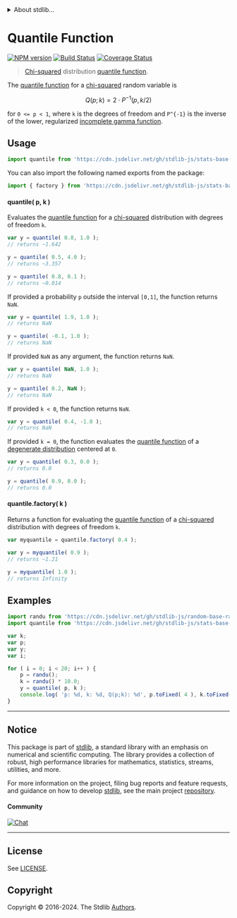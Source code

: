 <!--

@license Apache-2.0

Copyright (c) 2018 The Stdlib Authors.

Licensed under the Apache License, Version 2.0 (the "License");
you may not use this file except in compliance with the License.
You may obtain a copy of the License at

   http://www.apache.org/licenses/LICENSE-2.0

Unless required by applicable law or agreed to in writing, software
distributed under the License is distributed on an "AS IS" BASIS,
WITHOUT WARRANTIES OR CONDITIONS OF ANY KIND, either express or implied.
See the License for the specific language governing permissions and
limitations under the License.

-->


<details>
  <summary>
    About stdlib...
  </summary>
  <p>We believe in a future in which the web is a preferred environment for numerical computation. To help realize this future, we've built stdlib. stdlib is a standard library, with an emphasis on numerical and scientific computation, written in JavaScript (and C) for execution in browsers and in Node.js.</p>
  <p>The library is fully decomposable, being architected in such a way that you can swap out and mix and match APIs and functionality to cater to your exact preferences and use cases.</p>
  <p>When you use stdlib, you can be absolutely certain that you are using the most thorough, rigorous, well-written, studied, documented, tested, measured, and high-quality code out there.</p>
  <p>To join us in bringing numerical computing to the web, get started by checking us out on <a href="https://github.com/stdlib-js/stdlib">GitHub</a>, and please consider <a href="https://opencollective.com/stdlib">financially supporting stdlib</a>. We greatly appreciate your continued support!</p>
</details>

# Quantile Function

[![NPM version][npm-image]][npm-url] [![Build Status][test-image]][test-url] [![Coverage Status][coverage-image]][coverage-url] <!-- [![dependencies][dependencies-image]][dependencies-url] -->

> [Chi-squared][chisquare-distribution] distribution [quantile function][quantile-function].

<section class="intro">

The [quantile function][quantile-function] for a [chi-squared][chisquare-distribution] random variable is

<!-- <equation class="equation" label="eq:chisquared_quantile_function" align="center" raw="Q(p; k) = 2 \cdot P^{-1}( p, k/2 )" alt="Quantile function for a chi-squared distribution."> -->

```math
Q(p; k) = 2 \cdot P^{-1}( p, k/2 )
```

<!-- <div class="equation" align="center" data-raw-text="Q(p; k) = 2 \cdot P^{-1}( p, k/2 )" data-equation="eq:chisquared_quantile_function">
    <img src="https://cdn.jsdelivr.net/gh/stdlib-js/stdlib@51534079fef45e990850102147e8945fb023d1d0/lib/node_modules/@stdlib/stats/base/dists/chisquare/quantile/docs/img/equation_chisquared_quantile_function.svg" alt="Quantile function for a chi-squared distribution.">
    <br>
</div> -->

<!-- </equation> -->

for `0 <= p < 1`, where `k` is the degrees of freedom and `P^{-1}` is the inverse of the lower, regularized [incomplete gamma function][@stlib/math/base/special/gammaincinv].

</section>

<!-- /.intro -->



<section class="usage">

## Usage

```javascript
import quantile from 'https://cdn.jsdelivr.net/gh/stdlib-js/stats-base-dists-chisquare-quantile@deno/mod.js';
```

You can also import the following named exports from the package:

```javascript
import { factory } from 'https://cdn.jsdelivr.net/gh/stdlib-js/stats-base-dists-chisquare-quantile@deno/mod.js';
```

#### quantile( p, k )

Evaluates the [quantile function][quantile-function] for a [chi-squared][chisquare-distribution] distribution with degrees of freedom `k`.

```javascript
var y = quantile( 0.8, 1.0 );
// returns ~1.642

y = quantile( 0.5, 4.0 );
// returns ~3.357

y = quantile( 0.8, 0.1 );
// returns ~0.014
```

If provided a probability `p` outside the interval `[0,1]`, the function returns `NaN`.

```javascript
var y = quantile( 1.9, 1.0 );
// returns NaN

y = quantile( -0.1, 1.0 );
// returns NaN
```

If provided `NaN` as any argument, the function returns `NaN`.

```javascript
var y = quantile( NaN, 1.0 );
// returns NaN

y = quantile( 0.2, NaN );
// returns NaN
```

If provided `k < 0`, the function returns `NaN`.

```javascript
var y = quantile( 0.4, -1.0 );
// returns NaN
```

If provided `k = 0`, the function evaluates the [quantile function][quantile-function] of a [degenerate distribution][degenerate-distribution] centered at `0`.

```javascript
var y = quantile( 0.3, 0.0 );
// returns 0.0

y = quantile( 0.9, 0.0 );
// returns 0.0
```

#### quantile.factory( k )

Returns a function for evaluating the [quantile function][quantile-function] of a [chi-squared][chisquare-distribution] distribution with degrees of freedom `k`.

```javascript
var myquantile = quantile.factory( 0.4 );

var y = myquantile( 0.9 );
// returns ~1.21

y = myquantile( 1.0 );
// returns Infinity
```

</section>

<!-- /.usage -->

<section class="examples">

## Examples

<!-- eslint no-undef: "error" -->

```javascript
import randu from 'https://cdn.jsdelivr.net/gh/stdlib-js/random-base-randu@deno/mod.js';
import quantile from 'https://cdn.jsdelivr.net/gh/stdlib-js/stats-base-dists-chisquare-quantile@deno/mod.js';

var k;
var p;
var y;
var i;

for ( i = 0; i < 20; i++ ) {
    p = randu();
    k = randu() * 10.0;
    y = quantile( p, k );
    console.log( 'p: %d, k: %d, Q(p;k): %d', p.toFixed( 4 ), k.toFixed( 4 ), y.toFixed( 4 ) );
}
```

</section>

<!-- /.examples -->

<!-- Section for related `stdlib` packages. Do not manually edit this section, as it is automatically populated. -->

<section class="related">

</section>

<!-- /.related -->

<!-- Section for all links. Make sure to keep an empty line after the `section` element and another before the `/section` close. -->


<section class="main-repo" >

* * *

## Notice

This package is part of [stdlib][stdlib], a standard library with an emphasis on numerical and scientific computing. The library provides a collection of robust, high performance libraries for mathematics, statistics, streams, utilities, and more.

For more information on the project, filing bug reports and feature requests, and guidance on how to develop [stdlib][stdlib], see the main project [repository][stdlib].

#### Community

[![Chat][chat-image]][chat-url]

---

## License

See [LICENSE][stdlib-license].


## Copyright

Copyright &copy; 2016-2024. The Stdlib [Authors][stdlib-authors].

</section>

<!-- /.stdlib -->

<!-- Section for all links. Make sure to keep an empty line after the `section` element and another before the `/section` close. -->

<section class="links">

[npm-image]: http://img.shields.io/npm/v/@stdlib/stats-base-dists-chisquare-quantile.svg
[npm-url]: https://npmjs.org/package/@stdlib/stats-base-dists-chisquare-quantile

[test-image]: https://github.com/stdlib-js/stats-base-dists-chisquare-quantile/actions/workflows/test.yml/badge.svg?branch=main
[test-url]: https://github.com/stdlib-js/stats-base-dists-chisquare-quantile/actions/workflows/test.yml?query=branch:main

[coverage-image]: https://img.shields.io/codecov/c/github/stdlib-js/stats-base-dists-chisquare-quantile/main.svg
[coverage-url]: https://codecov.io/github/stdlib-js/stats-base-dists-chisquare-quantile?branch=main

<!--

[dependencies-image]: https://img.shields.io/david/stdlib-js/stats-base-dists-chisquare-quantile.svg
[dependencies-url]: https://david-dm.org/stdlib-js/stats-base-dists-chisquare-quantile/main

-->

[chat-image]: https://img.shields.io/gitter/room/stdlib-js/stdlib.svg
[chat-url]: https://app.gitter.im/#/room/#stdlib-js_stdlib:gitter.im

[stdlib]: https://github.com/stdlib-js/stdlib

[stdlib-authors]: https://github.com/stdlib-js/stdlib/graphs/contributors

[umd]: https://github.com/umdjs/umd
[es-module]: https://developer.mozilla.org/en-US/docs/Web/JavaScript/Guide/Modules

[deno-url]: https://github.com/stdlib-js/stats-base-dists-chisquare-quantile/tree/deno
[deno-readme]: https://github.com/stdlib-js/stats-base-dists-chisquare-quantile/blob/deno/README.md
[umd-url]: https://github.com/stdlib-js/stats-base-dists-chisquare-quantile/tree/umd
[umd-readme]: https://github.com/stdlib-js/stats-base-dists-chisquare-quantile/blob/umd/README.md
[esm-url]: https://github.com/stdlib-js/stats-base-dists-chisquare-quantile/tree/esm
[esm-readme]: https://github.com/stdlib-js/stats-base-dists-chisquare-quantile/blob/esm/README.md
[branches-url]: https://github.com/stdlib-js/stats-base-dists-chisquare-quantile/blob/main/branches.md

[stdlib-license]: https://raw.githubusercontent.com/stdlib-js/stats-base-dists-chisquare-quantile/main/LICENSE

[degenerate-distribution]: https://en.wikipedia.org/wiki/Degenerate_distribution

[chisquare-distribution]: https://en.wikipedia.org/wiki/Chi-squared_distribution

[@stlib/math/base/special/gammaincinv]: https://github.com/stdlib-js/stdlib

[quantile-function]: https://en.wikipedia.org/wiki/Quantile_function

</section>

<!-- /.links -->
